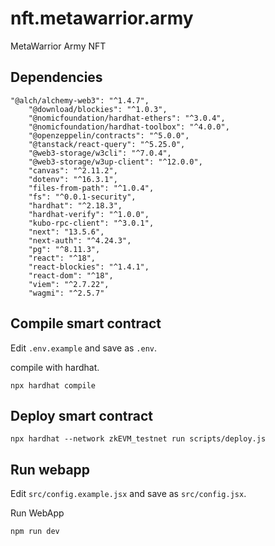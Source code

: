 # nft.metawarrior.army

MetaWarrior Army NFT 

## Dependencies

```
"@alch/alchemy-web3": "^1.4.7",
    "@download/blockies": "^1.0.3",
    "@nomicfoundation/hardhat-ethers": "^3.0.4",
    "@nomicfoundation/hardhat-toolbox": "^4.0.0",
    "@openzeppelin/contracts": "^5.0.0",
    "@tanstack/react-query": "^5.25.0",
    "@web3-storage/w3cli": "^7.0.4",
    "@web3-storage/w3up-client": "^12.0.0",
    "canvas": "^2.11.2",
    "dotenv": "^16.3.1",
    "files-from-path": "^1.0.4",
    "fs": "^0.0.1-security",
    "hardhat": "^2.18.3",
    "hardhat-verify": "^1.0.0",
    "kubo-rpc-client": "^3.0.1",
    "next": "13.5.6",
    "next-auth": "^4.24.3",
    "pg": "^8.11.3",
    "react": "^18",
    "react-blockies": "^1.4.1",
    "react-dom": "^18",
    "viem": "^2.7.22",
    "wagmi": "^2.5.7"
```

## Compile smart contract
Edit `.env.example` and save as `.env`.

compile with hardhat.

`npx hardhat compile`

## Deploy smart contract

`npx hardhat --network zkEVM_testnet run scripts/deploy.js`

## Run webapp

Edit `src/config.example.jsx` and save as `src/config.jsx`.

Run WebApp

`npm run dev`
